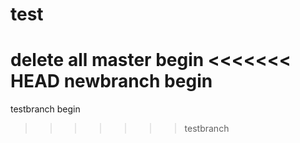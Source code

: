 # test
delete all
master begin
<<<<<<< HEAD
newbranch begin
=======
testbranch begin
>>>>>>> testbranch
